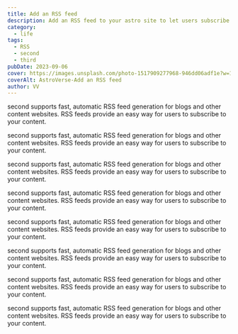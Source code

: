 ```yaml
---
title: Add an RSS feed
description: Add an RSS feed to your astro site to let users subscribe to your content.
category:
  - life
tags:
  - RSS
  - second
  - third
pubDate: 2023-09-06
cover: https://images.unsplash.com/photo-1517909277968-946dd06adf1e?w=1960&h=1102&auto=format&fit=crop&q=60&ixlib=rb-4.0.3&ixid=M3wxMjA3fDB8MHxzZWFyY2h8NzV8fGJsYWNrfGVufDB8MHwwfHx8Mg%3D%3D
coverAlt: AstroVerse-Add an RSS feed
author: VV
---
```


second supports fast, automatic RSS feed generation for blogs and other content websites. RSS feeds provide an easy way for users to subscribe to your content.

second supports fast, automatic RSS feed generation for blogs and other content websites. RSS feeds provide an easy way for users to subscribe to your content.

second supports fast, automatic RSS feed generation for blogs and other content websites. RSS feeds provide an easy way for users to subscribe to your content.

second supports fast, automatic RSS feed generation for blogs and other content websites. RSS feeds provide an easy way for users to subscribe to your content.

second supports fast, automatic RSS feed generation for blogs and other content websites. RSS feeds provide an easy way for users to subscribe to your content.

second supports fast, automatic RSS feed generation for blogs and other content websites. RSS feeds provide an easy way for users to subscribe to your content.

second supports fast, automatic RSS feed generation for blogs and other content websites. RSS feeds provide an easy way for users to subscribe to your content.

second supports fast, automatic RSS feed generation for blogs and other content websites. RSS feeds provide an easy way for users to subscribe to your content.
